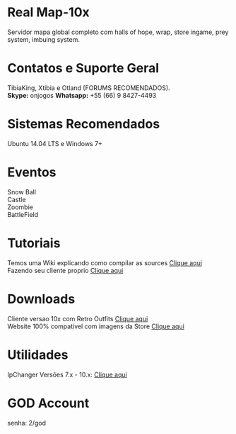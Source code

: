 # Real Map-10x
Servidor mapa global completo com halls of hope, wrap, store ingame, prey system, imbuing system.

# Contatos e Suporte Geral
TibiaKing, Xtibia e Otland (FORUMS RECOMENDADOS).<br>
<b>Skype:</b> onjogos <b>Whatsapp:</b> +55 (66) 9 8427-4493

# Sistemas Recomendados
Ubuntu 14.04 LTS e Windows 7+

# Eventos
Snow Ball<br>
Castle<br>
Zoombie<br>
BattleField

# Tutoriais
Temos uma Wiki explicando como compilar as sources <a href="https://github.com/otland/forgottenserver/wiki">Clique aqui</a><br>
Fazendo seu cliente proprio <a href="https://www.google.com.br/search?q=fazendo+seu+proprio+cliente+8.6+10xx&spell=1&sa=X&ved=0ahUKEwib8-Hp1r7VAhXG8CYKHRU4BVwQvwUIJCgA&biw=1366&bih=662">Clique aqui</a>

# Downloads
Cliente versao 10x com Retro Outfits <a href="https://mega.nz/#!TkJRTIhS!-pp6FSLWuey8S2KWdYYKDbQrSParGZ8yW5LeaWichNc">Clique aqui</a><br>
Website 100% compativel com imagens da Store <a href="https://github.com/Qwizer/gesior-accmaker">Clique aqui</a>

# Utilidades
IpChanger Versões 7.x - 10.x: <a href="https://static.otland.net/ipchanger.exe">Clique aqui</a>

# GOD Account
senha: 2/god

